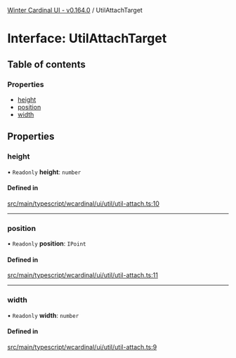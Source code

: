 [Winter Cardinal UI - v0.164.0](../index.md) / UtilAttachTarget

# Interface: UtilAttachTarget

## Table of contents

### Properties

- [height](UtilAttachTarget.md#height)
- [position](UtilAttachTarget.md#position)
- [width](UtilAttachTarget.md#width)

## Properties

### height

• `Readonly` **height**: `number`

#### Defined in

[src/main/typescript/wcardinal/ui/util/util-attach.ts:10](https://github.com/winter-cardinal/winter-cardinal-ui/blob/v0.164.0/src/main/typescript/wcardinal/ui/util/util-attach.ts#L10)

___

### position

• `Readonly` **position**: `IPoint`

#### Defined in

[src/main/typescript/wcardinal/ui/util/util-attach.ts:11](https://github.com/winter-cardinal/winter-cardinal-ui/blob/v0.164.0/src/main/typescript/wcardinal/ui/util/util-attach.ts#L11)

___

### width

• `Readonly` **width**: `number`

#### Defined in

[src/main/typescript/wcardinal/ui/util/util-attach.ts:9](https://github.com/winter-cardinal/winter-cardinal-ui/blob/v0.164.0/src/main/typescript/wcardinal/ui/util/util-attach.ts#L9)
